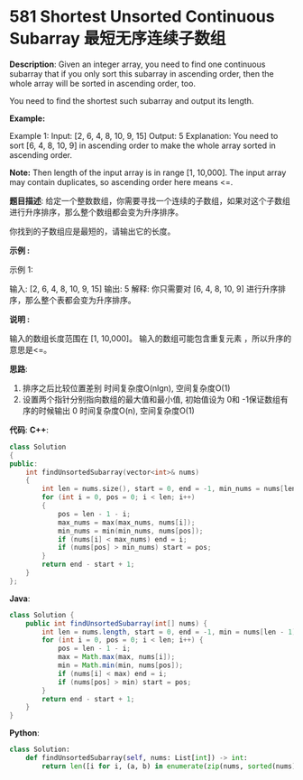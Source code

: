 # 581 Shortest Unsorted Continuous Subarray 最短无序连续子数组

__Description__:
Given an integer array, you need to find one continuous subarray that if you only sort this subarray in ascending order, then the whole array will be sorted in ascending order, too.

You need to find the shortest such subarray and output its length.

__Example:__

Example 1:
Input: [2, 6, 4, 8, 10, 9, 15]
Output: 5
Explanation: You need to sort [6, 4, 8, 10, 9] in ascending order to make the whole array sorted in ascending order.

__Note:__
Then length of the input array is in range [1, 10,000].
The input array may contain duplicates, so ascending order here means <=.

__题目描述__:
给定一个整数数组，你需要寻找一个连续的子数组，如果对这个子数组进行升序排序，那么整个数组都会变为升序排序。

你找到的子数组应是最短的，请输出它的长度。

__示例 :__

示例 1:

输入: [2, 6, 4, 8, 10, 9, 15]
输出: 5
解释: 你只需要对 [6, 4, 8, 10, 9] 进行升序排序，那么整个表都会变为升序排序。

__说明 :__

输入的数组长度范围在 [1, 10,000]。
输入的数组可能包含重复元素 ，所以升序的意思是<=。

__思路__:

1. 排序之后比较位置差别
时间复杂度O(nlgn), 空间复杂度O(1)
2. 设置两个指针分别指向数组的最大值和最小值, 初始值设为 0和 -1保证数组有序的时候输出 0
时间复杂度O(n), 空间复杂度O(1)

__代码__:
__C++__:

```C++
class Solution 
{
public:
    int findUnsortedSubarray(vector<int>& nums) 
    {
        int len = nums.size(), start = 0, end = -1, min_nums = nums[len - 1], max_nums = nums[0];
        for (int i = 0, pos = 0; i < len; i++) 
        {
            pos = len - 1 - i;
            max_nums = max(max_nums, nums[i]);
            min_nums = min(min_nums, nums[pos]);
            if (nums[i] < max_nums) end = i;
            if (nums[pos] > min_nums) start = pos;
        }
        return end - start + 1;
    }
};
```

__Java__:

```Java
class Solution {
    public int findUnsortedSubarray(int[] nums) {
        int len = nums.length, start = 0, end = -1, min = nums[len - 1], max = nums[0];
        for (int i = 0, pos = 0; i < len; i++) {
            pos = len - 1 - i;
            max = Math.max(max, nums[i]);
            min = Math.min(min, nums[pos]);
            if (nums[i] < max) end = i;
            if (nums[pos] > min) start = pos;
        }
        return end - start + 1;
    }
}
```

__Python__:

```Python
class Solution:
    def findUnsortedSubarray(self, nums: List[int]) -> int:
        return len([i for i, (a, b) in enumerate(zip(nums, sorted(nums))) if a != b]) and [i for i, (a, b) in enumerate(zip(nums, sorted(nums))) if a != b][-1] - [i for i, (a, b) in enumerate(zip(nums, sorted(nums))) if a != b][0] + 1
```
